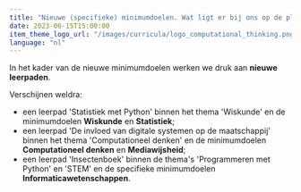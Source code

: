 ```yaml
---
title: "Nieuwe (specifieke) minimumdoelen. Wat ligt er bij ons op de plank?"
date: 2023-06-15T15:00:00
item_theme_logo_url: "/images/curricula/logo_computational_thinking.png"
language: "nl"
---
```


In het kader van de nieuwe minimumdoelen werken we druk aan **nieuwe leerpaden**. 

Verschijnen weldra:<br>
- een leerpad 'Statistiek met Python' binnen het thema 'Wiskunde' en de minimumdoelen **Wiskunde** en **Statistiek**;
- een leerpad 'De invloed van digitale systemen op de maatschappij' binnen het thema 'Computationeel denken' en de minimumdoelen **Computationeel denken** en **Mediawijsheid**;
- een leerpad 'Insectenboek' binnen de thema's 'Programmeren met Python' en 'STEM' en de specifieke minimumdoelen **Informaticawetenschappen**.
